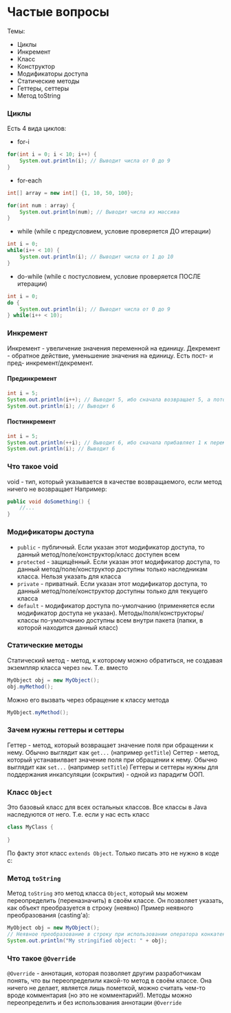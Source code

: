 # Частые вопросы

Темы:
- Циклы
- Инкремент
- Класс
- Конструктор
- Модификаторы доступа
- Статические методы
- Геттеры, сеттеры
- Метод toString

### Циклы
Есть 4 вида циклов:
- for-i
```java
for(int i = 0; i < 10; i++) {
    System.out.println(i); // Выводит числа от 0 до 9
}
```
- for-each
```java
int[] array = new int[] {1, 10, 50, 100};

for(int num : array) {
    System.out.println(num); // Выводит числа из массива
}
```
- while (while с предусловием, условие проверяется ДО итерации)
```java
int i = 0;
while(i++ < 10) {
    System.out.println(i); // Выводит числа от 1 до 10
}
```
- do-while (while с постусловием, условие проверяется ПОСЛЕ итерации)
```java
int i = 0;
do {
    System.out.println(i); // Выводит числа от 0 до 9
} while(i++ < 10);
```

### Инкремент
Инкремент - увеличение значения переменной на единицу. Декремент - обратное действие, уменьшение
значения на единицу. Есть пост- и пред- инкремент/декремент.

#### Прединкремент
```java
int i = 5;
System.out.println(i++); // Выводит 5, ибо сначала возвращает 5, а потом прибавляет 1 к переменной
System.out.println(i); // Выводит 6
```
#### Постинкремент
```java
int i = 5;
System.out.println(++i); // Выводит 6, ибо сначала прибавляет 1 к переменной, а потом возвращает её
System.out.println(i); // Выводит 6
```

### Что такое void
void - тип, который указывается в качестве возвращаемого, если метод ничего не возвращает
Например:
```java
public void doSomething() {
    //...
}
```

### Модификаторы доступа
- `public` - публичный.
  Если указан этот модификатор доступа, то данный метод/поле/конструктор/класс
  доступен всем
- `protected` - защищённый.
  Если указан этот модификатор доступа, то данный метод/поле/конструктор
  доступны только наследникам класса. Нельзя указать для класса
- `private` - приватный.
  Если указан этот модификатор доступа, то данный метод/поле/конструктор
  доступны только для текущего класса
- `default` - модификатор доступа по-умолчанию
  (применяется если модификатор доступа не указан).
  Методы/поля/конструкторы/классы по-умолчанию доступны всем внутри пакета
  (папки, в которой находится данный класс)

### Статические методы
Статический метод - метод, к которому можно обратиться, не создавая экземпляр класса через `new`.
Т.е. вместо
```java
MyObject obj = new MyObject();
obj.myMethod();
```
Можно его вызвать через обращение к классу метода
```java
MyObject.myMethod();
```

### Зачем нужны геттеры и сеттеры
Геттер - метод, который возвращает значение поля при обращении к нему.
Обычно выглядит как `get...` (например `getTitle`)
Сеттер - метод, который устанавилвает значение поля при обращении к нему.
Обычно выглядит как `set...` (например `setTitle`)
Геттеры и сеттеры нужны для поддержания инкапсуляции (сокрытия) - одной из парадигм ООП.

### Класс `Object`
Это базовый класс для всех остальных классов. Все классы в Java наследуются от него. Т.е.
если у нас есть класс
```java
class MyClass {
    
}
```
По факту этот класс `extends Object`. Только писать это не нужно в коде c:

### Метод `toString`
Метод `toString` это метод класса `Object`, который мы можем переопределить (переназначить) в своём классе.
Он позволяет указать, как объект преобразуется в строку (неявно)
Пример неявного преобразования (casting'а):
```java
MyObject obj = new MyObject();
// Неявное преобразование в строку при использовании оператора конкатенации (+)
System.out.println("My stringified object: " + obj);
```

### Что такое `@Override`
`@Override` - аннотация, которая позволяет другим разработчикам понять,
что вы переопределили какой-то метод в своём классе. Она ничего не делает, является лишь
пометкой, можно считать чем-то вроде комментария (но это не комментарий!). Методы можно
переопределить и без использования аннотации `@Override`